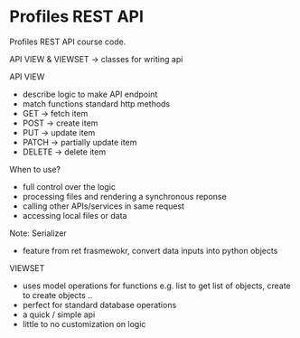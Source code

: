 # Profiles REST API

Profiles REST API course code.

API VIEW & VIEWSET -> classes for writing api

API VIEW

- describe logic to make API endpoint
- match functions standard http methods
- GET -> fetch item
- POST -> create item
- PUT -> update item
- PATCH -> partially update item
- DELETE -> delete item

When to use?

- full control over the logic
- processing files and rendering a synchronous reponse
- calling other APIs/services in same request
- accessing local files or data

Note:
Serializer

- feature from ret frasmewokr, convert data inputs into python objects

VIEWSET

- uses model operations for functions e.g. list to get list of objects, create to create objects ..
- perfect for standard database operations
- a quick / simple api
- little to no customization on logic
